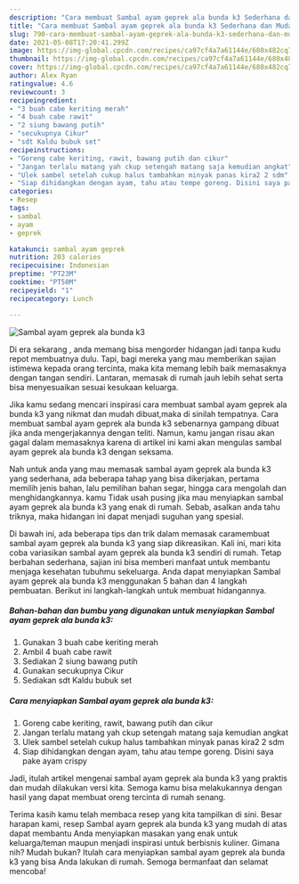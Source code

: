 ```yaml
---
description: "Cara membuat Sambal ayam geprek ala bunda k3 Sederhana dan Mudah Dibuat"
title: "Cara membuat Sambal ayam geprek ala bunda k3 Sederhana dan Mudah Dibuat"
slug: 790-cara-membuat-sambal-ayam-geprek-ala-bunda-k3-sederhana-dan-mudah-dibuat
date: 2021-05-08T17:20:41.299Z
image: https://img-global.cpcdn.com/recipes/ca97cf4a7a61144e/680x482cq70/sambal-ayam-geprek-ala-bunda-k3-foto-resep-utama.jpg
thumbnail: https://img-global.cpcdn.com/recipes/ca97cf4a7a61144e/680x482cq70/sambal-ayam-geprek-ala-bunda-k3-foto-resep-utama.jpg
cover: https://img-global.cpcdn.com/recipes/ca97cf4a7a61144e/680x482cq70/sambal-ayam-geprek-ala-bunda-k3-foto-resep-utama.jpg
author: Alex Ryan
ratingvalue: 4.6
reviewcount: 3
recipeingredient:
- "3 buah cabe keriting merah"
- "4 buah cabe rawit"
- "2 siung bawang putih"
- "secukupnya Cikur"
- "sdt Kaldu bubuk set"
recipeinstructions:
- "Goreng cabe keriting, rawit, bawang putih dan cikur"
- "Jangan terlalu matang yah ckup setengah matang saja kemudian angkat"
- "Ulek sambel setelah cukup halus tambahkan minyak panas kira2 2 sdm"
- "Siap dihidangkan dengan ayam, tahu atau tempe goreng. Disini saya pake ayam crispy"
categories:
- Resep
tags:
- sambal
- ayam
- geprek

katakunci: sambal ayam geprek 
nutrition: 203 calories
recipecuisine: Indonesian
preptime: "PT23M"
cooktime: "PT50M"
recipeyield: "1"
recipecategory: Lunch

---
```



![Sambal ayam geprek ala bunda k3](https://img-global.cpcdn.com/recipes/ca97cf4a7a61144e/680x482cq70/sambal-ayam-geprek-ala-bunda-k3-foto-resep-utama.jpg)

Di era  sekarang , anda memang bisa mengorder hidangan jadi tanpa kudu repot membuatnya dulu. Tapi, bagi mereka yang mau memberikan sajian istimewa kepada orang tercinta, maka kita memang lebih baik memasaknya dengan tangan sendiri. Lantaran, memasak di rumah jauh lebih sehat serta bisa menyesuaikan sesuai kesukaan keluarga.

Jika kamu sedang mencari inspirasi cara membuat sambal ayam geprek ala bunda k3 yang nikmat dan mudah dibuat,maka di sinilah tempatnya. Cara membuat sambal ayam geprek ala bunda k3  sebenarnya gampang dibuat jika anda mengerjakannya dengan teliti. Namun, kamu jangan risau akan gagal dalam memasaknya 
karena di artikel ini kami akan mengulas sambal ayam geprek ala bunda k3 dengan seksama.  



Nah untuk anda yang mau memasak sambal ayam geprek ala bunda k3 yang sederhana, ada beberapa tahap yang bisa dikerjakan, pertama memilih jenis bahan, lalu pemilihan bahan segar, hingga cara mengolah dan menghidangkannya. kamu Tidak usah pusing jika mau menyiapkan sambal ayam geprek ala bunda k3 yang enak di rumah. Sebab, asalkan anda  tahu triknya, maka hidangan ini dapat menjadi suguhan yang spesial.

Di bawah ini, ada beberapa tips dan trik dalam memasak caramembuat sambal ayam geprek ala bunda k3 yang siap dikreasikan. Kali ini, mari kita coba variasikan sambal ayam geprek ala bunda k3 sendiri di rumah. Tetap berbahan sederhana, sajian ini bisa memberi manfaat untuk membantu menjaga kesehatan tubuhmu sekeluarga. Anda dapat menyiapkan Sambal ayam geprek ala bunda k3 menggunakan 5 bahan dan 4 langkah pembuatan. Berikut ini langkah-langkah untuk membuat hidangannya.

<!--inarticleads1-->

##### Bahan-bahan dan bumbu yang digunakan untuk menyiapkan Sambal ayam geprek ala bunda k3:

1. Gunakan 3 buah cabe keriting merah
1. Ambil 4 buah cabe rawit
1. Sediakan 2 siung bawang putih
1. Gunakan secukupnya Cikur
1. Sediakan sdt Kaldu bubuk set




<!--inarticleads2-->

##### Cara menyiapkan Sambal ayam geprek ala bunda k3:

1. Goreng cabe keriting, rawit, bawang putih dan cikur
1. Jangan terlalu matang yah ckup setengah matang saja kemudian angkat
1. Ulek sambel setelah cukup halus tambahkan minyak panas kira2 2 sdm
1. Siap dihidangkan dengan ayam, tahu atau tempe goreng. Disini saya pake ayam crispy




Jadi, itulah artikel mengenai  sambal ayam geprek ala bunda k3  yang praktis dan mudah dilakukan versi kita. Semoga kamu bisa melakukannya dengan hasil yang dapat membuat oreng tercinta di rumah senang. 

Terima kasih kamu telah membaca resep yang kita tampilkan di sini. Besar harapan kami, resep  Sambal ayam geprek ala bunda k3 yang mudah di atas dapat membantu Anda menyiapkan masakan yang enak untuk keluarga/teman maupun menjadi inspirasi untuk berbisnis kuliner. Gimana nih? Mudah bukan? Itulah cara menyiapkan sambal ayam geprek ala bunda k3 yang bisa Anda lakukan di rumah. Semoga bermanfaat dan selamat mencoba!

